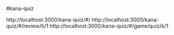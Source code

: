 #kana-quiz

http://localhost:3000/kana-quiz/#/
http://localhost:3000/kana-quiz/#/review/h/1
http://localhost:3000/kana-quiz/#/game/quiz/k/1